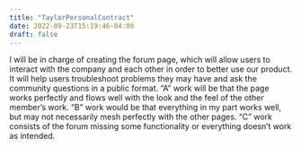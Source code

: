 ```yaml
---
title: "TaylorPersonalContract"
date: 2022-09-23T15:19:46-04:00
draft: false
---
```

<html>
<body>
<p>
I will be in charge of creating the forum page, which will allow users to interact with the company and each other in order to better use our product. It will help users troubleshoot problems they may have and ask the community questions in a public format. “A” work will be that the page works perfectly and flows well with the look and the feel of the other member’s work. “B” work would be that everything in my part works well, but may not necessarily mesh perfectly with the other pages. “C” work consists of the forum missing some functionality or everything doesn’t work as intended.
</p>
</body>
</html>